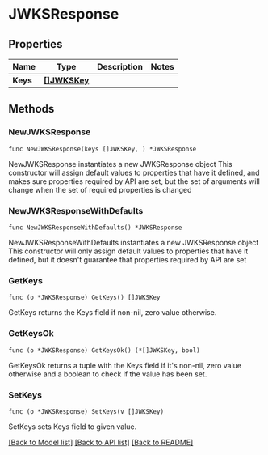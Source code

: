 # JWKSResponse

## Properties

Name | Type | Description | Notes
------------ | ------------- | ------------- | -------------
**Keys** | [**[]JWKSKey**](JWKSKey.md) |  | 

## Methods

### NewJWKSResponse

`func NewJWKSResponse(keys []JWKSKey, ) *JWKSResponse`

NewJWKSResponse instantiates a new JWKSResponse object
This constructor will assign default values to properties that have it defined,
and makes sure properties required by API are set, but the set of arguments
will change when the set of required properties is changed

### NewJWKSResponseWithDefaults

`func NewJWKSResponseWithDefaults() *JWKSResponse`

NewJWKSResponseWithDefaults instantiates a new JWKSResponse object
This constructor will only assign default values to properties that have it defined,
but it doesn't guarantee that properties required by API are set

### GetKeys

`func (o *JWKSResponse) GetKeys() []JWKSKey`

GetKeys returns the Keys field if non-nil, zero value otherwise.

### GetKeysOk

`func (o *JWKSResponse) GetKeysOk() (*[]JWKSKey, bool)`

GetKeysOk returns a tuple with the Keys field if it's non-nil, zero value otherwise
and a boolean to check if the value has been set.

### SetKeys

`func (o *JWKSResponse) SetKeys(v []JWKSKey)`

SetKeys sets Keys field to given value.



[[Back to Model list]](../README.md#documentation-for-models) [[Back to API list]](../README.md#documentation-for-api-endpoints) [[Back to README]](../README.md)


